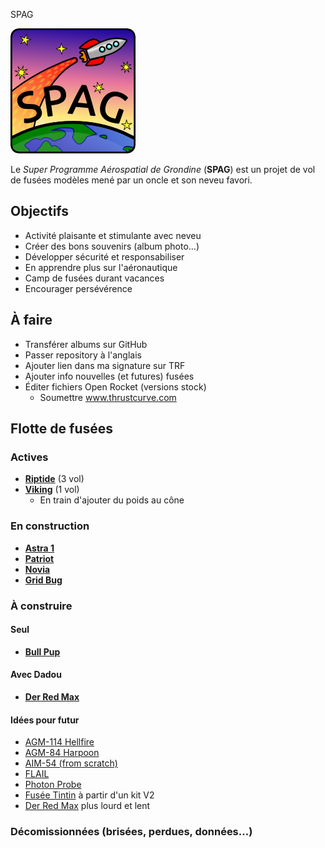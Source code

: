  SPAG

![Super logo du SPAG!](https://raw.githubusercontent.com/enormandeau/SPAG/master/logo/logo_spag_v03_small.png)

Le *Super Programme Aérospatial de Grondine* (**SPAG**) est un projet de vol
de fusées modèles mené par un oncle et son neveu favori.

## Objectifs

- Activité plaisante et stimulante avec neveu
- Créer des bons souvenirs (album photo...)
- Développer sécurité et responsabiliser
- En apprendre plus sur l'aéronautique
- Camp de fusées durant vacances
- Encourager persévérence

## À faire

- Transférer albums sur GitHub
- Passer repository à l'anglais
- Ajouter lien dans ma signature sur TRF
- Ajouter info nouvelles (et futures) fusées
- Éditer fichiers Open Rocket (versions stock)
  - Soumettre www.thrustcurve.com

## Flotte de fusées

### Actives

- [**Riptide**](rockets/riptide/riptide.md) (3 vol)
- [**Viking**](rockets/viking/viking.md) (1 vol)
  - En train d'ajouter du poids au cône

### En construction

- [**Astra 1**](rockets/astra_1/astra_1.md)
- [**Patriot**](rockets/patriot/patriot.md)
- [**Novia**](rockets/novia/novia.md)
- [**Grid Bug**](rockets/grid_bug/grid_bug.md)

### À construire

#### Seul

- [**Bull Pup**](rockets/bull_pup/bull_pup.md)

#### Avec Dadou

- [**Der Red Max**](rockets/der_red_max/der_red_max.md)

#### Idées pour futur

  - [AGM-114 Hellfire](http://www.the-launch-pad.com/#!hellfire/c14ur)
  - [AGM-84 Harpoon](http://www.allrocketengines.ca/Rockets/Harpoon-AGM)
  - [AIM-54 (from scratch)](http://www.the-launch-pad.com/#!blank/c7bg)
  - [FLAIL](http://www.the-launch-pad.com/#!blank/c1j13)
  - [Photon Probe](http://www.allrocketengines.ca/Rockets/Photon-Probe)
  - [Fusée Tintin](http://en.wikipedia.org/wiki/Explorers_on_the_Moon) à partir d'un kit V2
  - [Der Red Max](http://www.estesrockets.com/der-red-maxtm) plus lourd et lent

### Décomissionnées (brisées, perdues, données...)


